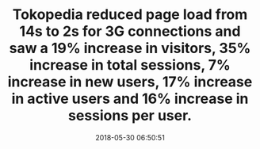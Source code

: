 ---
layout: post
title:  "Tokopedia reduced page load from 14s to 2s for 3G connections and saw a 19% increase in visitors, 35% increase in total sessions, 7% increase in new users, 17% increase in active users and 16% increase in sessions per user."
storySource: "http://tech.tokopedia.com/blog/how-tokopedia-gained-new-users-with-faster-loading-speed/"
img:
 image: "tokopedia-logo.png"
 alt: "Tokopedia Logo"
date:   2018-05-30 06:50:51
tags:
 - sessions
 - reach
 - engagement
 - traffic
 - "2018"
---